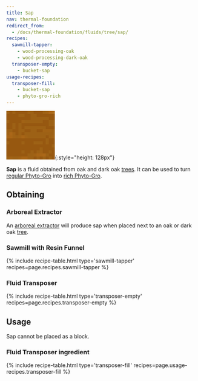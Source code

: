 ```yaml
---
title: Sap
nav: thermal-foundation
redirect_from:
  - /docs/thermal-foundation/fluids/tree/sap/
recipes:
  sawmill-tapper:
    - wood-processing-oak
    - wood-processing-dark-oak
  transposer-empty:
    - bucket-sap
usage-recipes:
  transposer-fill:
    - bucket-sap
    - phyto-gro-rich
---
```


![Sap](/assets/images/thermal-foundation/sap.gif){:style="height: 128px"}


**Sap** is a fluid obtained from oak and dark oak
[trees](https://minecraft.gamepedia.com/Tree). It can be used to turn [regular
Phyto-Gro](/docs/phyto-gro/) into [rich Phyto-Gro](/docs/rich-phyto-gro/).


Obtaining
---------

### Arboreal Extractor
An [arboreal extractor](/docs/arboreal-extractor/) will produce sap when placed
next to an oak or dark oak [tree](https://minecraft.gamepedia.com/Tree).

### Sawmill with Resin Funnel
{% include recipe-table.html type='sawmill-tapper' recipes=page.recipes.sawmill-tapper %}

### Fluid Transposer
{% include recipe-table.html type='transposer-empty' recipes=page.recipes.transposer-empty %}


Usage
-----

Sap cannot be placed as a block.

### Fluid Transposer ingredient
{% include recipe-table.html type='transposer-fill' recipes=page.usage-recipes.transposer-fill %}
